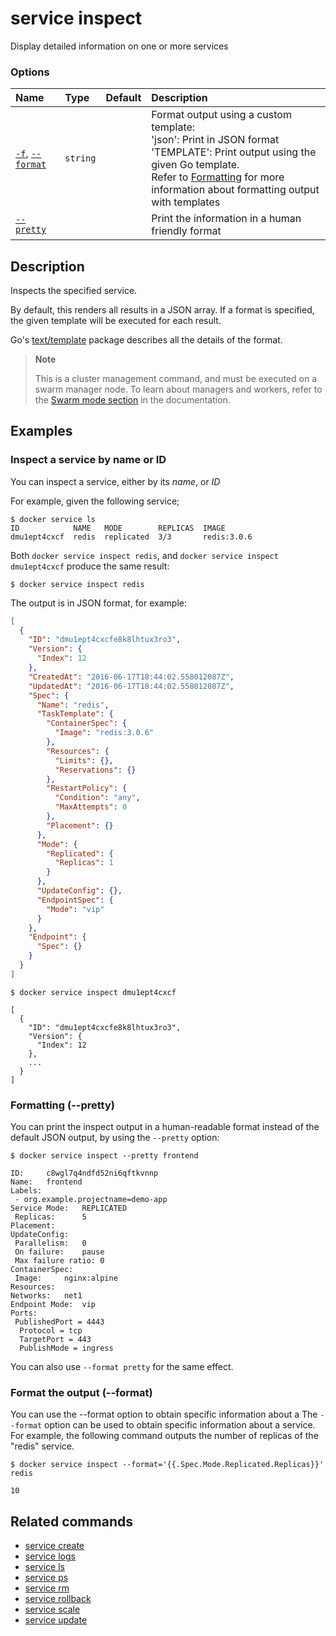 # service inspect

<!---MARKER_GEN_START-->
Display detailed information on one or more services

### Options

| Name                                   | Type     | Default | Description                                                                                                                                                                                                                                                        |
|:---------------------------------------|:---------|:--------|:-------------------------------------------------------------------------------------------------------------------------------------------------------------------------------------------------------------------------------------------------------------------|
| [`-f`](#format), [`--format`](#format) | `string` |         | Format output using a custom template:<br>'json':             Print in JSON format<br>'TEMPLATE':         Print output using the given Go template.<br>Refer to [Formatting](https://docs.docker.com/go/formatting/) for more information about formatting output with templates |
| [`--pretty`](#pretty)                  |          |         | Print the information in a human friendly format                                                                                                                                                                                                                   |


<!---MARKER_GEN_END-->

## Description

Inspects the specified service.

By default, this renders all results in a JSON array. If a format is specified,
the given template will be executed for each result.

Go's [text/template](https://pkg.go.dev/text/template) package
describes all the details of the format.

> **Note**
>
> This is a cluster management command, and must be executed on a swarm
> manager node. To learn about managers and workers, refer to the
> [Swarm mode section](https://docs.docker.com/engine/swarm/) in the
> documentation.

## Examples

### Inspect a service by name or ID

You can inspect a service, either by its *name*, or *ID*

For example, given the following service;

```console
$ docker service ls
ID            NAME   MODE        REPLICAS  IMAGE
dmu1ept4cxcf  redis  replicated  3/3       redis:3.0.6
```

Both `docker service inspect redis`, and `docker service inspect dmu1ept4cxcf`
produce the same result:

```console
$ docker service inspect redis
```

The output is in JSON format, for example:

```json
[
  {
    "ID": "dmu1ept4cxcfe8k8lhtux3ro3",
    "Version": {
      "Index": 12
    },
    "CreatedAt": "2016-06-17T18:44:02.558012087Z",
    "UpdatedAt": "2016-06-17T18:44:02.558012087Z",
    "Spec": {
      "Name": "redis",
      "TaskTemplate": {
        "ContainerSpec": {
          "Image": "redis:3.0.6"
        },
        "Resources": {
          "Limits": {},
          "Reservations": {}
        },
        "RestartPolicy": {
          "Condition": "any",
          "MaxAttempts": 0
        },
        "Placement": {}
      },
      "Mode": {
        "Replicated": {
          "Replicas": 1
        }
      },
      "UpdateConfig": {},
      "EndpointSpec": {
        "Mode": "vip"
      }
    },
    "Endpoint": {
      "Spec": {}
    }
  }
]
```

```console
$ docker service inspect dmu1ept4cxcf

[
  {
    "ID": "dmu1ept4cxcfe8k8lhtux3ro3",
    "Version": {
      "Index": 12
    },
    ...
  }
]
```

### <a name="pretty"></a> Formatting (--pretty)

You can print the inspect output in a human-readable format instead of the default
JSON output, by using the `--pretty` option:

```console
$ docker service inspect --pretty frontend

ID:     c8wgl7q4ndfd52ni6qftkvnnp
Name:   frontend
Labels:
 - org.example.projectname=demo-app
Service Mode:   REPLICATED
 Replicas:      5
Placement:
UpdateConfig:
 Parallelism:   0
 On failure:    pause
 Max failure ratio: 0
ContainerSpec:
 Image:     nginx:alpine
Resources:
Networks:   net1
Endpoint Mode:  vip
Ports:
 PublishedPort = 4443
  Protocol = tcp
  TargetPort = 443
  PublishMode = ingress
```

You can also use `--format pretty` for the same effect.

### <a name="format"></a> Format the output (--format)

You can use the --format option to obtain specific information about a
The `--format` option can be used to obtain specific information about a
service. For example, the following command outputs the number of replicas
of the "redis" service.

```console
$ docker service inspect --format='{{.Spec.Mode.Replicated.Replicas}}' redis

10
```


## Related commands

* [service create](service_create.md)
* [service logs](service_logs.md)
* [service ls](service_ls.md)
* [service ps](service_ps.md)
* [service rm](service_rm.md)
* [service rollback](service_rollback.md)
* [service scale](service_scale.md)
* [service update](service_update.md)
